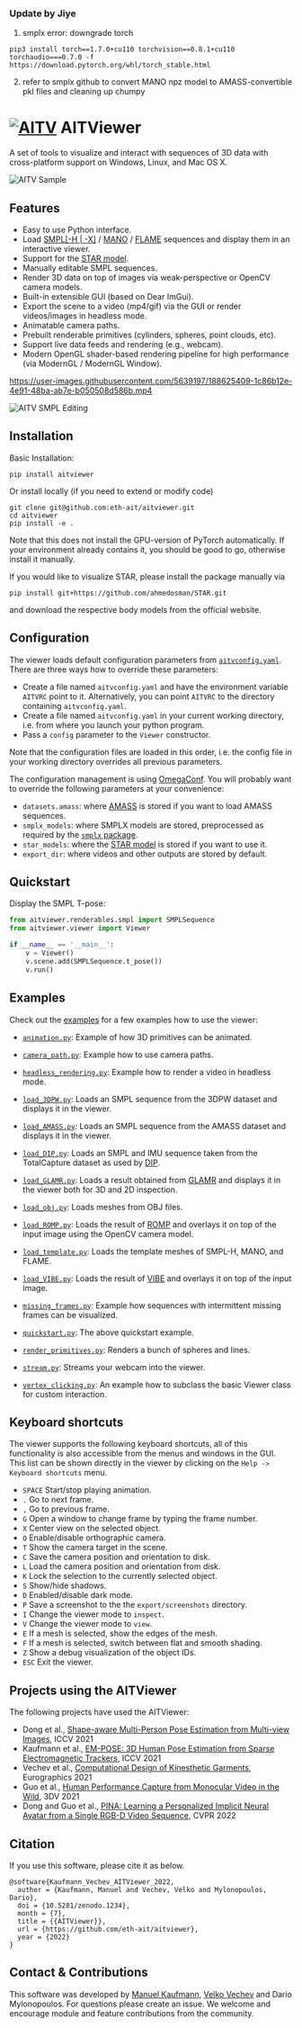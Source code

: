 ### Update by Jiye
1. smplx error: downgrade torch
```commandline
pip3 install torch==1.7.0+cu110 torchvision==0.8.1+cu110 torchaudio===0.7.0 -f https://download.pytorch.org/whl/torch_stable.html
```
2. refer to smplx github to convert MANO npz model to AMASS-convertible pkl files and cleaning up chumpy

# [![AITV](https://raw.githubusercontent.com/eth-ait/aitviewer/main/aitv_logo.svg)](https://github.com/eth-ait/aitviewer) AITViewer

A set of tools to visualize and interact with sequences of 3D data with cross-platform support on Windows, Linux, and Mac OS X.

![AITV Sample](https://raw.githubusercontent.com/eth-ait/aitviewer/main/aitv_sample.png)


## Features
* Easy to use Python interface.
* Load [SMPL[-H | -X]](https://smpl.is.tue.mpg.de/) / [MANO](https://mano.is.tue.mpg.de/) / [FLAME](https://flame.is.tue.mpg.de/) sequences and display them in an interactive viewer.
* Support for the [STAR model](https://github.com/ahmedosman/STAR).
* Manually editable SMPL sequences.
* Render 3D data on top of images via weak-perspective or OpenCV camera models.
* Built-in extensible GUI (based on Dear ImGui).
* Export the scene to a video (mp4/gif) via the GUI or render videos/images in headless mode.
* Animatable camera paths.
* Prebuilt renderable primitives (cylinders, spheres, point clouds, etc).
* Support live data feeds and rendering (e.g., webcam).
* Modern OpenGL shader-based rendering pipeline for high performance (via ModernGL / ModernGL Window).

https://user-images.githubusercontent.com/5639197/188625409-1c86b12e-4e91-48ba-ab7e-b050508d586b.mp4

![AITV SMPL Editing](https://user-images.githubusercontent.com/5639197/188625764-351100e9-992e-430c-b170-69d4f142f5dd.gif)

## Installation
Basic Installation:
```commandline
pip install aitviewer
```

Or install locally (if you need to extend or modify code)
```commandline
git clone git@github.com:eth-ait/aitviewer.git
cd aitviewer
pip install -e .
```

Note that this does not install the GPU-version of PyTorch automatically. If your environment already contains it, you should be good to go, otherwise install it manually.

If you would like to visualize STAR, please install the package manually via
```commandline
pip install git+https://github.com/ahmedosman/STAR.git
```
and download the respective body models from the official website.

## Configuration
The viewer loads default configuration parameters from [`aitvconfig.yaml`](aitviewer/aitvconfig.yaml). There are three ways how to override these parameters:
  - Create a file named `aitvconfig.yaml` and have the environment variable `AITVRC` point to it. Alternatively, you can point `AITVRC` to the directory containing `aitvconfig.yaml`.
  - Create a file named `aitvconfig.yaml` in your current working directory, i.e. from where you launch your python program.
  - Pass a `config` parameter to the `Viewer` constructor.

Note that the configuration files are loaded in this order, i.e. the config file in your working directory overrides all previous parameters.

The configuration management is using [OmegaConf](https://omegaconf.readthedocs.io/en/2.1_branch/index.html). You will probably want to override the following parameters at your convenience:
- `datasets.amass`: where [AMASS](https://amass.is.tue.mpg.de/) is stored if you want to load AMASS sequences.
- `smplx_models`: where SMPLX models are stored, preprocessed as required by the [`smplx` package](https://github.com/vchoutas/smplx).
- `star_models`: where the [STAR model](https://github.com/ahmedosman/STAR) is stored if you want to use it.
- `export_dir`: where videos and other outputs are stored by default.


## Quickstart
Display the SMPL T-pose:
```py
from aitviewer.renderables.smpl import SMPLSequence
from aitviewer.viewer import Viewer

if __name__ == '__main__':
    v = Viewer()
    v.scene.add(SMPLSequence.t_pose())
    v.run()
```

## Examples

Check out the [examples](examples/) for a few examples how to use the viewer:
 * [`animation.py`](examples/animation.py): Example of how 3D primitives can be animated.

 * [`camera_path.py`](examples/camera_path.py): Example how to use camera paths.

 * [`headless_rendering.py`](examples/headless_rendering.py): Example how to render a video in headless mode.

 * [`load_3DPW.py`](examples/load_3DPW.py): Loads an SMPL sequence from the 3DPW dataset and displays it in the viewer.

 * [`load_AMASS.py`](examples/load_AMASS.py): Loads an SMPL sequence from the AMASS dataset and displays it in the viewer.

 * [`load_DIP.py`](examples/load_DIP.py): Loads an SMPL and IMU sequence taken from the TotalCapture dataset as used by [DIP](https://github.com/eth-ait/dip18).

 * [`load_GLAMR.py`](examples/load_GLAMR.py): Loads a result obtained from [GLAMR](https://github.com/NVlabs/GLAMR) and displays it in the viewer both for 3D and 2D inspection.

 * [`load_obj.py`](examples/load_obj.py): Loads meshes from OBJ files.

 * [`load_ROMP.py`](examples/load_ROMP.py): Loads the result of [ROMP](https://github.com/Arthur151/ROMP) and overlays it on top of the input image using the OpenCV camera model.

 * [`load_template.py`](examples/load_template.py): Loads the template meshes of SMPL-H, MANO, and FLAME.

 * [`load_VIBE.py`](examples/load_VIBE.py): Loads the result of [VIBE](https://github.com/mkocabas/VIBE) and overlays it on top of the input image.

 * [`missing_frames.py`](examples/missing_frames.py): Example how sequences with intermittent missing frames can be visualized.

 * [`quickstart.py`](examples/quickstart.py): The above quickstart example.

 * [`render_primitives.py`](examples/render_primitives.py): Renders a bunch of spheres and lines.

 * [`stream.py`](examples/stream.py): Streams your webcam into the viewer.

 * [`vertex_clicking.py`](examples/vertex_clicking.py): An example how to subclass the basic Viewer class for custom interaction.

## Keyboard shortcuts

The viewer supports the following keyboard shortcuts, all of this functionality is also accessible from the menus and windows in the GUI.
This list can be shown directly in the viewer by clicking on the `Help -> Keyboard shortcuts` menu.

- `SPACE` Start/stop playing animation.
- `.` Go to next frame.
- `,` Go to previous frame.
- `G` Open a window to change frame by typing the frame number.
- `X` Center view on the selected object.
- `O` Enable/disable orthographic camera.
- `T` Show the camera target in the scene.
- `C` Save the camera position and orientation to disk.
- `L` Load the camera position and orientation from disk.
- `K` Lock the selection to the currently selected object.
- `S` Show/hide shadows.
- `D` Enabled/disable dark mode.
- `P` Save a screenshot to the the `export/screenshots` directory.
- `I` Change the viewer mode to `inspect`.
- `V` Change the viewer mode to `view`.
- `E` If a mesh is selected, show the edges of the mesh.
- `F` If a mesh is selected, switch between flat and smooth shading.
- `Z` Show a debug visualization of the object IDs.
- `ESC` Exit the viewer.

## Projects using the AITViewer
The following projects have used the AITViewer:
- Dong et al., [Shape-aware Multi-Person Pose Estimation from Multi-view Images](https://ait.ethz.ch/projects/2021/multi-human-pose/), ICCV 2021
- Kaufmann et al., [EM-POSE: 3D Human Pose Estimation from Sparse Electromagnetic Trackers](https://ait.ethz.ch/projects/2021/em-pose/), ICCV 2021
- Vechev et al., [Computational Design of Kinesthetic Garments](https://ait.ethz.ch/projects/2022/cdkg/), Eurographics 2021
- Guo et al., [Human Performance Capture from Monocular Video in the Wild](https://ait.ethz.ch/projects/2021/human-performance-capture/index.php), 3DV 2021
- Dong and Guo et al., [PINA: Learning a Personalized Implicit Neural Avatar from a Single RGB-D Video Sequence](https://zj-dong.github.io/pina/), CVPR 2022

## Citation
If you use this software, please cite it as below.
```commandline
@software{Kaufmann_Vechev_AITViewer_2022,
  author = {Kaufmann, Manuel and Vechev, Velko and Mylonopoulos, Dario},
  doi = {10.5281/zenodo.1234},
  month = {7},
  title = {{AITViewer}},
  url = {https://github.com/eth-ait/aitviewer},
  year = {2022}
}
```

## Contact & Contributions
This software was developed by [Manuel Kaufmann](mailto:manuel.kaufmann@inf.ethz.ch), [Velko Vechev](mailto:velko.vechev@inf.ethz.ch) and Dario Mylonopoulos.
For questions please create an issue.
We welcome and encourage module and feature contributions from the community.
